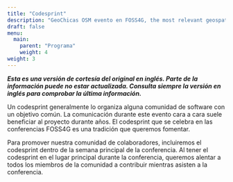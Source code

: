 ```yaml
---
title: "Codesprint"
description: "GeoChicas OSM evento en FOSS4G, the most relevant geospatial conference in 2021."
draft: false
menu:
  main:
    parent: "Programa"
    weight: 4
weight: 3
---
```


***Esta es una versión de cortesía del original en inglés. Parte de la información puede no estar actualizada. Consulta siempre la versión en inglés para comprobar la última información.***

Un codesprint generalmente lo organiza alguna comunidad de software con un objetivo común. La comunicación durante este evento cara a cara suele beneficiar al proyecto durante años. El codesprint que se celebra en las conferencias FOSS4G es una tradición que queremos fomentar.

Para promover nuestra comunidad de colaboradores, incluiremos el codesprint dentro de la semana principal de la conferencia. Al tener el codesprint en el lugar principal durante la conferencia, queremos alentar a todos los miembros de la comunidad a contribuir mientras asisten a la conferencia.
